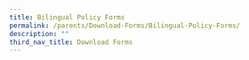 ```yaml
---
title: Bilingual Policy Forms
permalink: /parents/Download-Forms/Bilingual-Policy-Forms/
description: ""
third_nav_title: Download Forms
---
```

